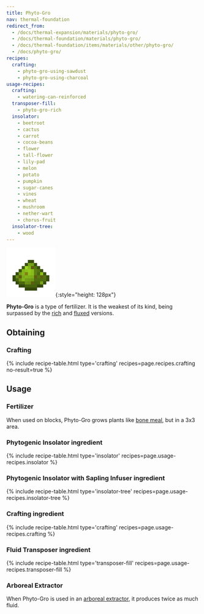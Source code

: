 ```yaml
---
title: Phyto-Gro
nav: thermal-foundation
redirect_from:
  - /docs/thermal-expansion/materials/phyto-gro/
  - /docs/thermal-foundation/materials/phyto-gro/
  - /docs/thermal-foundation/items/materials/other/phyto-gro/
  - /docs/phyto-gro/
recipes:
  crafting:
    - phyto-gro-using-sawdust
    - phyto-gro-using-charcoal
usage-recipes:
  crafting:
    - watering-can-reinforced
  transposer-fill:
    - phyto-gro-rich
  insolator:
    - beetroot
    - cactus
    - carrot
    - cocoa-beans
    - flower
    - tall-flower
    - lily-pad
    - melon
    - potato
    - pumpkin
    - sugar-canes
    - vines
    - wheat
    - mushroom
    - nether-wart
    - chorus-fruit
  insolator-tree:
    - wood
---
```


![Phyto-Gro](/assets/images/thermal-foundation/phyto-gro.png){:style="height: 128px"}


**Phyto-Gro** is a type of fertilizer. It is the weakest of its kind, being
surpassed by the [rich](/docs/thermal-foundation/rich-phyto-gro/) and
[fluxed](/docs/thermal-foundation/fluxed-phyto-gro/) versions.


Obtaining
---------

### Crafting
{% include recipe-table.html type='crafting' recipes=page.recipes.crafting no-result=true %}


Usage
-----

### Fertilizer
When used on blocks, Phyto-Gro grows plants like [bone
meal](https://minecraft.gamepedia.com/Bone_Meal), but in a 3x3 area.

### Phytogenic Insolator ingredient
{% include recipe-table.html type='insolator' recipes=page.usage-recipes.insolator %}

### Phytogenic Insolator with Sapling Infuser ingredient
{% include recipe-table.html type='insolator-tree' recipes=page.usage-recipes.insolator-tree %}

### Crafting ingredient
{% include recipe-table.html type='crafting' recipes=page.usage-recipes.crafting %}

### Fluid Transposer ingredient
{% include recipe-table.html type='transposer-fill' recipes=page.usage-recipes.transposer-fill %}

### Arboreal Extractor
When Phyto-Gro is used in an [arboreal extractor](/docs/thermal-expansion/arboreal-extractor/), it
produces twice as much fluid.
